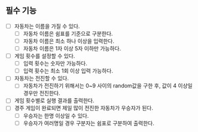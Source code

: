 ## 필수 기능
- [ ] 자동차는 이름을 가질 수 있다.
  - [ ] 자동차 이름은 쉼표를 기준으로 구분한다.
  - [ ] 자동차 이름은 최소 하나 이상을 입력한다.
  - [ ] 자동차 이름은 1자 이상 5자 이하만 가능하다.
- [ ] 게임 횟수를 설정할 수 있다.
  - [ ] 입력 횟수는 숫자만 가능하다.
  - [ ] 입력 횟수는 최소 1회 이상 입력 가능하다.
- [ ] 자동차는 전진할 수 있다.
  - [ ] 자동차가 전진하기 위해서는 0~9 사이의 random값을 구한 후, 값이 4 이상일 경우만 전진한다.
- [ ] 게임 횟수별로 실행 결과를 출력한다.
- [ ] 경주 게임이 완료되면 제일 많이 전진한 자동차가 우승자가 된다.
  - [ ] 우승자는 한명 이상일 수 있다.
  - [ ] 우승자가 여러명일 경우 구분자는 쉼표로 구분하여 출력한다.
